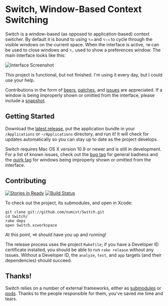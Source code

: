 Switch, Window-Based Context Switching
======================================

Switch is a window-based (as opposed to application-based) context switcher. By default it is bound to using `⌥⇥` and `⌥⇧⇥` to cycle through the visible windows on the current space. When the interface is active, `⌥W` can be used to close windows and `⌥,` used to show a preferences window. The main interface looks like this:

![Interface Screenshot](http://numist.net/random/switch.png)

This project is functional, but not finished. I'm using it every day, but I could use your help.

Contributions in the form of [beers](mailto:numist@numist.net?cc=pay@square.com&subject=Here%27s%20%245&body=For%20a%20Switch%20beer%21), [patches](https://github.com/numist/Switch/pull/new), and [issues](https://github.com/numist/Switch/issues) are appreciated. If a window is being improperly shown or omitted from the interface, please include a [snapshot](https://github.com/numist/Switch/wiki/About-Snapshots).

Getting Started
---------------

Download the [latest release](https://github.com/numist/Switch/releases), put the application bundle in your `/Applications` or `~/Applications` directory, and run it! It will check for updates automatically so you can stay up to date as the project develops.

Switch requires Mac OS X version 10.9 or newer and is still in development. For a list of known issues, check out the [bug tag](https://github.com/numist/Switch/issues?labels=bug&state=open) for general badness and the [quirk tag](https://github.com/numist/Switch/issues?labels=quirk&state=open) for windows being improperly shown or omitted from the interface.

Contributing
------------

[![Stories in Ready](https://badge.waffle.io/numist/switch.png?label=ready&title=Ready)](http://waffle.io/numist/switch) [![Build Status](https://travis-ci.org/numist/Switch.png?branch=develop)](https://travis-ci.org/numist/Switch)

To check out the project, its submodules, and open in Xcode:

    git clone git://github.com/numist/Switch.git
    cd Switch/
    rake deps
    open Switch.xcworkspace

At this point, `⌘R` should have you up and running!

The release process uses the project `Rakefile`; if you have a Developer ID certificate installed, you should be able to run `rake release` without any issues. Without a Developer ID, the `analyze`, `test`, and `app` targets (and their dependencies) should succeed.

Thanks!
-------

Switch relies on a number of external frameworks, either as [submodules](https://github.com/numist/Switch/tree/develop/Frameworks) or [pods](https://github.com/numist/Switch/tree/develop/Podfile). Thanks to the people responsible for them, you've saved me time and tears.
